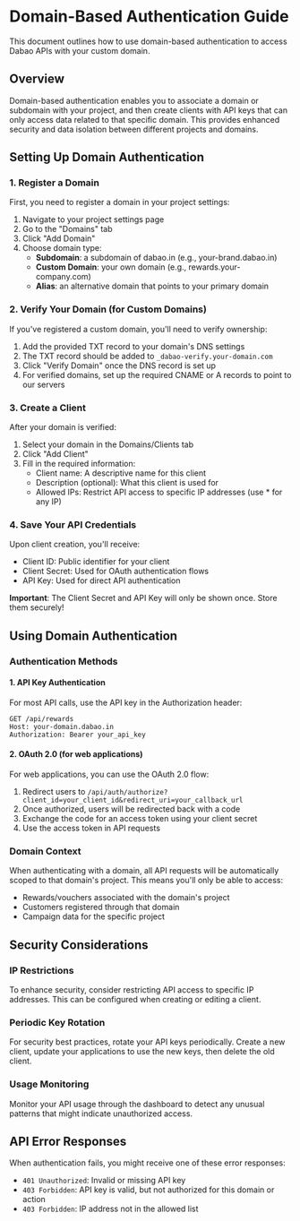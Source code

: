 # Domain-Based Authentication Guide

This document outlines how to use domain-based authentication to access Dabao APIs with your custom domain.

## Overview

Domain-based authentication enables you to associate a domain or subdomain with your project, and then create clients with API keys that can only access data related to that specific domain. This provides enhanced security and data isolation between different projects and domains.

## Setting Up Domain Authentication

### 1. Register a Domain

First, you need to register a domain in your project settings:

1. Navigate to your project settings page
2. Go to the "Domains" tab
3. Click "Add Domain"
4. Choose domain type:
   - **Subdomain**: a subdomain of dabao.in (e.g., your-brand.dabao.in)
   - **Custom Domain**: your own domain (e.g., rewards.your-company.com)
   - **Alias**: an alternative domain that points to your primary domain

### 2. Verify Your Domain (for Custom Domains)

If you've registered a custom domain, you'll need to verify ownership:

1. Add the provided TXT record to your domain's DNS settings
2. The TXT record should be added to `_dabao-verify.your-domain.com`
3. Click "Verify Domain" once the DNS record is set up
4. For verified domains, set up the required CNAME or A records to point to our servers

### 3. Create a Client

After your domain is verified:

1. Select your domain in the Domains/Clients tab
2. Click "Add Client"
3. Fill in the required information:
   - Client name: A descriptive name for this client
   - Description (optional): What this client is used for
   - Allowed IPs: Restrict API access to specific IP addresses (use * for any IP)

### 4. Save Your API Credentials

Upon client creation, you'll receive:

- Client ID: Public identifier for your client
- Client Secret: Used for OAuth authentication flows
- API Key: Used for direct API authentication

**Important**: The Client Secret and API Key will only be shown once. Store them securely!

## Using Domain Authentication

### Authentication Methods

#### 1. API Key Authentication

For most API calls, use the API key in the Authorization header:

```http
GET /api/rewards
Host: your-domain.dabao.in
Authorization: Bearer your_api_key
```

#### 2. OAuth 2.0 (for web applications)

For web applications, you can use the OAuth 2.0 flow:

1. Redirect users to `/api/auth/authorize?client_id=your_client_id&redirect_uri=your_callback_url`
2. Once authorized, users will be redirected back with a code
3. Exchange the code for an access token using your client secret
4. Use the access token in API requests

### Domain Context

When authenticating with a domain, all API requests will be automatically scoped to that domain's project. This means you'll only be able to access:

- Rewards/vouchers associated with the domain's project
- Customers registered through that domain
- Campaign data for the specific project

## Security Considerations

### IP Restrictions

To enhance security, consider restricting API access to specific IP addresses. This can be configured when creating or editing a client.

### Periodic Key Rotation

For security best practices, rotate your API keys periodically. Create a new client, update your applications to use the new keys, then delete the old client.

### Usage Monitoring

Monitor your API usage through the dashboard to detect any unusual patterns that might indicate unauthorized access.

## API Error Responses

When authentication fails, you might receive one of these error responses:

- `401 Unauthorized`: Invalid or missing API key
- `403 Forbidden`: API key is valid, but not authorized for this domain or action
- `403 Forbidden`: IP address not in the allowed list
